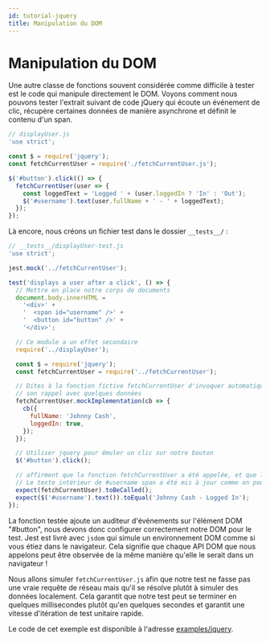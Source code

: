 ```yaml
---
id: tutorial-jquery
title: Manipulation du DOM
---
```


# Manipulation du DOM

Une autre classe de fonctions souvent considérée comme difficile à tester est le code qui manipule directement le DOM. Voyons comment nous pouvons tester l'extrait suivant de code jQuery qui écoute un événement de clic, récupère certaines données de manière asynchrone et définit le contenu d'un span.

```javascript
// displayUser.js
'use strict';

const $ = require('jquery');
const fetchCurrentUser = require('./fetchCurrentUser.js');

$('#button').click(() => {
  fetchCurrentUser(user => {
    const loggedText = 'Logged ' + (user.loggedIn ? 'In' : 'Out');
    $('#username').text(user.fullName + ' - ' + loggedText);
  });
});
```

Là encore, nous créons un fichier test dans le dossier `__tests__/` :

```javascript
// __tests__/displayUser-test.js
'use strict';

jest.mock('../fetchCurrentUser');

test('displays a user after a click', () => {
  // Mettre en place notre corps de documents
  document.body.innerHTML =
    '<div>' +
    '  <span id="username" />' +
    '  <button id="button" />' +
    '</div>';

  // Ce module a un effet secondaire
  require('../displayUser');

  const $ = require('jquery');
  const fetchCurrentUser = require('../fetchCurrentUser');

  // Dites à la fonction fictive fetchCurrentUser d'invoquer automatiquement
  // son rappel avec quelques données
  fetchCurrentUser.mockImplementation(cb => {
    cb({
      fullName: 'Johnny Cash',
      loggedIn: true,
    });
  });

  // Utiliser jquery pour émuler un clic sur notre bouton
  $('#button').click();

  // affirment que la fonction fetchCurrentUser a été appelée, et que la
  // Le texte intérieur de #username span a été mis à jour comme on pouvait s'y attendre.
  expect(fetchCurrentUser).toBeCalled();
  expect($('#username').text()).toEqual('Johnny Cash - Logged In');
});
```

La fonction testée ajoute un auditeur d'événements sur l'élément DOM "#button", nous devons donc configurer correctement notre DOM pour le test. Jest est livré avec `jsdom` qui simule un environnement DOM comme si vous étiez dans le navigateur. Cela signifie que chaque API DOM que nous appelons peut être observée de la même manière qu'elle le serait dans un navigateur !

Nous allons simuler `fetchCurrentUser.js` afin que notre test ne fasse pas une vraie requête de réseau mais qu'il se résolve plutôt à simuler des données localement. Cela garantit que notre test peut se terminer en quelques millisecondes plutôt qu'en quelques secondes et garantit une vitesse d'itération de test unitaire rapide.

Le code de cet exemple est disponible à l'adresse [examples/jquery](https://github.com/facebook/jest/tree/master/examples/jquery).
